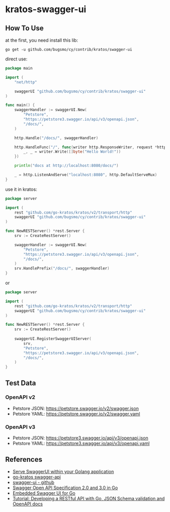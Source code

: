 # kratos-swagger-ui

## How To Use

at the first, you need install this lib:

```shell
go get -u github.com/bugsmo/cy/contrib/kratos/swagger-ui
```

direct use:

```go
package main

import (
	"net/http"

	swaggerUI "github.com/bugsmo/cy/contrib/kratos/swagger-ui"
)

func main() {
	swaggerHandler := swaggerUI.New(
		"Petstore",
		"https://petstore3.swagger.io/api/v3/openapi.json",
		"/docs/",
	)

	http.Handle("/docs/", swaggerHandler)

	http.HandleFunc("/", func(writer http.ResponseWriter, request *http.Request) {
		_, _ = writer.Write([]byte("Hello World!"))
	})

	println("docs at http://localhost:8080/docs/")

	_ = http.ListenAndServe("localhost:8080", http.DefaultServeMux)
}
```

use it in kratos:

```go
package server

import (
	rest "github.com/go-kratos/kratos/v2/transport/http"
	swaggerUI "github.com/bugsmo/cy/contrib/kratos/swagger-ui"
)

func NewRESTServer() *rest.Server {
	srv := CreateRestServer()

	swaggerHandler := swaggerUI.New(
		"Petstore",
		"https://petstore3.swagger.io/api/v3/openapi.json",
		"/docs/",
	)
	srv.HandlePrefix("/docs/", swaggerHandler)
}

```

or

```go
package server

import (
	rest "github.com/go-kratos/kratos/v2/transport/http"
	swaggerUI "github.com/bugsmo/cy/contrib/kratos/swagger-ui"
)

func NewRESTServer() *rest.Server {
	srv := CreateRestServer()
	
	swaggerUI.RegisterSwaggerUIServer(
		srv,
		"Petstore",
		"https://petstore3.swagger.io/api/v3/openapi.json",
		"/docs/",
	)
}

```

## Test Data

### OpenAPI v2

- Petstore JSON: <https://petstore.swagger.io/v2/swagger.json>
- Petstore YAML: <https://petstore.swagger.io/v2/swagger.yaml>

### OpenAPI v3

- Petstore JSON: <https://petstore3.swagger.io/api/v3/openapi.json>
- Petstore YAML: <https://petstore3.swagger.io/api/v3/openapi.yaml>

## References

- [Serve SwaggerUI within your Golang application](https://ribice.medium.com/serve-swaggerui-within-your-golang-application-5486748a5ed4)
- [go-kratos swagger-api](https://github.com/go-kratos/swagger-api)
- [swagger-ui - github](https://github.com/swagger-api/swagger-ui)
- [Swagger Open API Specification 2.0 and 3.0 in Go](https://kecci.medium.com/swagger-open-api-specification-2-0-and-3-0-in-go-c1f05b51a595)
- [Embedded Swagger UI for Go](https://github.com/swaggest/swgui)
- [Tutorial: Developing a RESTful API with Go, JSON Schema validation and OpenAPI docs](https://dev.to/vearutop/tutorial-developing-a-restful-api-with-go-json-schema-validation-and-openapi-docs-2490)
